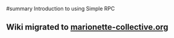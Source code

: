 ﻿#summary Introduction to using Simple RPC

## Wiki migrated to [marionette-collective.org](http://marionette-collective.org/simplerpc/) ##